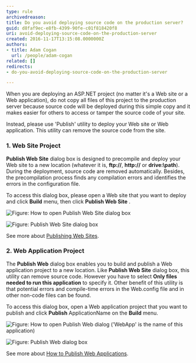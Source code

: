 ```yaml
---
type: rule
archivedreason: 
title: Do you avoid deploying source code on the production server?
guid: d8faf9ec-e8fb-4399-90fe-c01f818420f8
uri: avoid-deploying-source-code-on-the-production-server
created: 2016-11-17T13:15:08.0000000Z
authors:
- title: Adam Cogan
  url: /people/adam-cogan
related: []
redirects:
- do-you-avoid-deploying-source-code-on-the-production-server

---
```


When you are deploying an ASP.NET project (no matter it's a Web site or a Web application), do not copy all files of this project to the production server because source code will be deployed during this simple copy and it makes easier for others to access or tamper the source code of your site.

Instead, please use 'Publish' utility to deploy your Web site or Web application. This utility can remove the source code from the site.

<!--endintro-->

### 1. Web Site Project

**Publish Web Site** dialog box is designed to precompile and deploy your Web site to a new location (whatever it is, **ftp://**, **http://** or **drive:\path**). During the deployment, source code are removed automatically. Besides, the precompilation process finds any compilation errors and identifies the errors in the configuration file.

To access this dialog box, please open a Web site that you want to deploy and click **Build** menu, then click **Publish Web Site** .

![Figure: How to open Publish Web Site dialog box](PublishWebsite.jpg)  

![Figure: Publish Web Site dialog box](PublishWebsiteDialog.JPG)  

See more about [Publishing Web Sites](https://docs.microsoft.com/en-us/previous-versions/20yh9f1b(v=vs.140)?redirectedfrom=MSDN).
    
### 2. Web Application Project 

The **Publish Web** dialog box enables you to build and publish a Web application project to a new location. Like  **Publish Web Site** dialog box, this utility can remove source code. However you have to select **Only files needed to run this application** to specify it. Other benefit of this utility is that potential errors and compile-time errors in the Web.config file and in other non-code files can be found.

To access this dialog box, open a Web application project that you want to publish and click **Publish** ApplicationName on the  **Build** menu.

![Figure: How to open Publish Web dialog ('WebApp' is the name of this application)](PublishWebApp.jpg)  

![Figure: Publish Web dialog box](PublishWebAppDialog.JPG)  

See more about [How to Publish Web Applications](https://docs.microsoft.com/en-us/previous-versions/aspnet/aa983453(v=vs.100)?redirectedfrom=MSDN).
